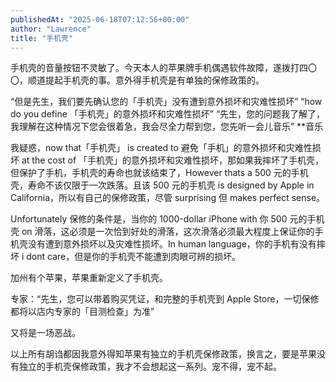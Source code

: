 ```yaml
---
publishedAt: "2025-06-18T07:12:56+00:00"
author: "Lawrence"
title: "手机壳"
---
```


手机壳的音量按钮不灵敏了。今天本人的苹果牌手机偶遇软件故障，遂拨打四〇〇，顺道提起手机壳的事。意外得手机壳是有单独的保修政策的。

“但是先生，我们要先确认您的「手机壳」没有遭到意外损坏和灾难性损坏”
“how do you define 「手机壳」的意外损坏和灾难性损坏”
“先生，您的问题我了解了，我理解在这种情况下您会很着急，我会尽全力帮到您，您先听一会儿音乐”
\*\*音乐

我疑惑，now that「手机壳」 is created to 避免「手机」的意外损坏和灾难性损坏 at the cost of 「手机壳」的意外损坏和灾难性损坏，那如果我摔坏了手机壳，但保护了手机，手机壳的寿命也就该结束了，However thats a 500 元的手机壳，寿命不该仅限于一次跌落。且该 500 元的手机壳 is designed by Apple in California，所以有自己的保修政策，尽管 surprising 但 makes perfect sense。

Unfortunately 保修的条件是，当你的 1000-dollar iPhone with 你 500 元的手机壳 on 滑落，这必须是一次恰到好处的滑落，这次滑落必须最大程度上保证你的手机壳没有遭到意外损坏以及灾难性损坏。In human language，你的手机有没有摔坏 i dont care，但是你的手机壳不能遭到肉眼可辨的损坏。

加州有个苹果，苹果重新定义了手机壳。

专家：“先生，您可以带着购买凭证，和完整的手机壳到 Apple Store，一切保修都将以店内专家的「目测检查」为准”

又将是一场恶战。

以上所有胡诌都因我意外得知苹果有独立的手机壳保修政策，换言之，要是苹果没有独立的手机壳保修政策，我才不会想起这一系列。宠不得，宠不起。
